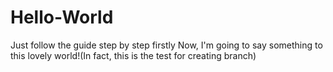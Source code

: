 # Hello-World
Just follow the guide step by step firstly
Now, I'm going to say something to this lovely world!(In fact, this is the test for creating branch) 
